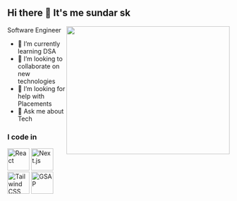 ## Hi there 👋 It's me sundar sk

Software Engineer 
<img align="right" width="370" height="290" src="https://i.pinimg.com/originals/47/f0/34/47f0342cec72b800463bf003eac1257e.gif">                                    
- 🌱 I’m currently learning DSA
- 👯 I’m looking to collaborate on new technologies
- 🤔 I’m looking for help with Placements 
- 💬 Ask me about Tech

### I code in
<img height="50" width="50" src="https://img.icons8.com/color/48/000000/react-native.png" alt="React" /> <img height="50" width="50" src="https://img.icons8.com/color/48/nextjs.png" alt="Next.js" /><img height="50" width="50" src="https://img.icons8.com/color/48/tailwind_css.png" alt="Tailwind CSS" /> <img height="50" width="50" src="https://img.icons8.com/color/48/gsap.png" alt="GSAP" />
 
